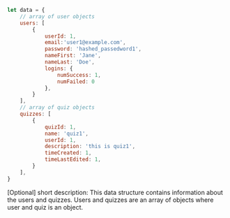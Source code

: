 ```javascript
let data = {
    // array of user objects 
    users: [
        {
            userId: 1,
            email:'user1@example.com',
            password: 'hashed_passedword1',
            nameFirst: 'Jane',
            nameLast: 'Doe',
            logins: {
                numSuccess: 1,
                numFailed: 0
            },
        }
    ],
    // array of quiz objects
    quizzes: [
        {
            quizId: 1,
            name: 'quiz1',
            userId: 1,
            description: 'this is quiz1',
            timeCreated: 1,
            timeLastEdited: 1,
        }
    ],
}
```

[Optional] short description: This data structure contains information about the users and quizzes. Users and quizzes are an array of objects where user and quiz is an object.
